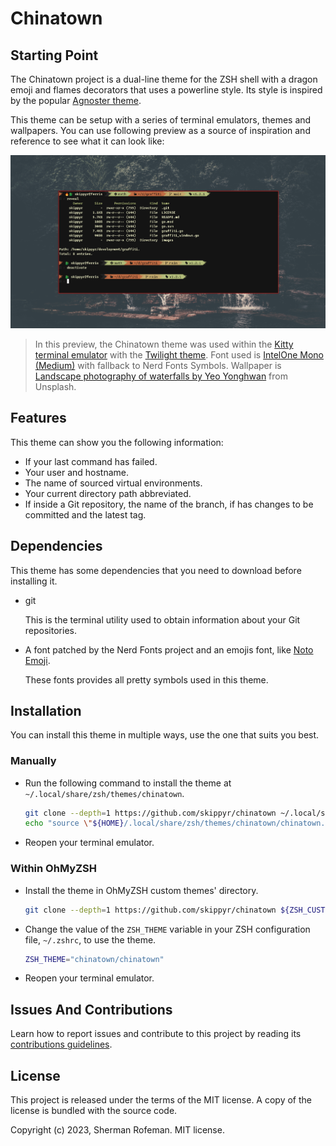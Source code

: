 # Chinatown

## Starting Point

The Chinatown project is a dual-line theme for the ZSH shell with a dragon emoji
and flames decorators that uses a powerline style. Its style is inspired by the
popular [Agnoster theme](https://github.com/agnoster/agnoster-zsh-theme).

This theme can be setup with a series of terminal emulators, themes and
wallpapers. You can use following preview as a source of inspiration and
reference to see what it can look like:

![](./images/preview.png)

> In this preview, the Chinatown theme was used within the [Kitty terminal emulator](https://github.com/kovidgoyal/kitty)
with the [Twilight theme](https://github.com/kovidgoyal/kitty-themes/blob/master/themes/Twilight.conf).
Font used is [IntelOne Mono (Medium)](https://github.com/intel/intel-one-mono)
with fallback to Nerd Fonts Symbols. Wallpaper is [Landscape photography of waterfalls by Yeo Yonghwan](https://unsplash.com/photos/sS7P1h4Modg) from Unsplash.

## Features

This theme can show you the following information:

* If your last command has failed.
* Your user and hostname.
* The name of sourced virtual environments.
* Your current directory path abbreviated.
* If inside a Git repository, the name of the branch, if has changes to be
  committed and the latest tag.


## Dependencies

This theme has some dependencies that you need to download before installing it.

* git

    This is the terminal utility used to obtain information about your Git
    repositories.

* A font patched by the Nerd Fonts project and an emojis font, like [Noto Emoji](https://fonts.google.com/noto/specimen/Noto+Emoji).

    These fonts provides all pretty symbols used in this theme.

## Installation

You can install this theme in multiple ways, use the one that suits you best.

### Manually

* Run the following command to install the theme at
  `~/.local/share/zsh/themes/chinatown`.

    ```bash
    git clone --depth=1 https://github.com/skippyr/chinatown ~/.local/share/zsh/themes/chinatown &&
    echo "source \"${HOME}/.local/share/zsh/themes/chinatown/chinatown.zsh-theme\"" >> ~/.zshrc
    ```

* Reopen your terminal emulator.

### Within OhMyZSH

* Install the theme in OhMyZSH custom themes' directory.

    ```bash
    git clone --depth=1 https://github.com/skippyr/chinatown ${ZSH_CUSTOM:-${HOME}/.oh-my-zsh/custom}/themes/chinatown
    ```

* Change the value of the `ZSH_THEME` variable in your ZSH configuration file,
  `~/.zshrc`, to use the theme.

    ```bash
    ZSH_THEME="chinatown/chinatown"
    ```

* Reopen your terminal emulator.

## Issues And Contributions

Learn how to report issues and contribute to this project by reading its
[contributions guidelines](https://skippyr.github.io/materials/pages/contributions_guidelines.html).

## License

This project is released under the terms of the MIT license. A copy of the
license is bundled with the source code.

Copyright (c) 2023, Sherman Rofeman. MIT license.

